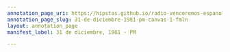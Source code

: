 ```yaml
---
annotation_page_uri: https://hipstas.github.io/radio-venceremos-espanol/annotations/31-de-diciembre-1981-pm-canvas-1-fmln.json
annotation_page_slug: 31-de-diciembre-1981-pm-canvas-1-fmln
layout: annotation_page
manifest_label: 31 de diciembre, 1981 - PM

---
```

